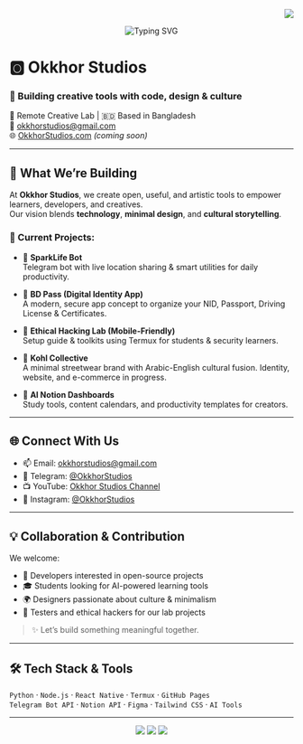 <p align="right">
  <a href="https://github.com/OkkhorStudios/.github/blob/main/profile/README.bn.md">
    <img src="https://img.shields.io/badge/বাংলা%20Version-Click%20Here-green?style=for-the-badge" />
  </a>
</p>

<p align="center">
  <img src="https://readme-typing-svg.demolab.com?font=Fira+Code&size=24&pause=1000&color=FF5733&center=true&vCenter=true&width=600&lines=Okkhor+Studios;Creative+tools+with+code,+design+%26+culture;Empowering+learners,+developers,+creatives" alt="Typing SVG" />
</p>

# 🅾️ Okkhor Studios

### 🎨 Building creative tools with **code, design & culture**  
📍 Remote Creative Lab | 🇧🇩 Based in Bangladesh  
📧 okkhorstudios@gmail.com  
🌐 [OkkhorStudios.com](https://okkhorstudios.com) *(coming soon)*

---

## 🚀 What We’re Building

At **Okkhor Studios**, we create open, useful, and artistic tools to empower learners, developers, and creatives.  
Our vision blends **technology**, **minimal design**, and **cultural storytelling**.

### 🔧 Current Projects:
- 🤖 **SparkLife Bot**  
  Telegram bot with live location sharing & smart utilities for daily productivity.

- 🪪 **BD Pass (Digital Identity App)**  
  A modern, secure app concept to organize your NID, Passport, Driving License & Certificates.

- 🧠 **Ethical Hacking Lab (Mobile-Friendly)**  
  Setup guide & toolkits using Termux for students & security learners.

- 🎨 **Kohl Collective**  
  A minimal streetwear brand with Arabic-English cultural fusion. Identity, website, and e-commerce in progress.

- 📘 **AI Notion Dashboards**  
  Study tools, content calendars, and productivity templates for creators.

---

## 🌐 Connect With Us
- 📫 Email: okkhorstudios@gmail.com  
- 💬 Telegram: [@OkkhorStudios](https://t.me/OkkhorStudios)  
- 📺 YouTube: [Okkhor Studios Channel](https://youtube.com/@OkkhorStudios)  
- 📸 Instagram: [@OkkhorStudios](https://instagram.com/OkkhorStudios)

---

## 💡 Collaboration & Contribution

We welcome:
- 🤝 Developers interested in open-source projects
- 🎓 Students looking for AI-powered learning tools
- 🌍 Designers passionate about culture & minimalism
- 🧪 Testers and ethical hackers for our lab projects

> ✨ Let’s build something meaningful together.

---

## 🛠️ Tech Stack & Tools

`Python` · `Node.js` · `React Native` · `Termux` · `GitHub Pages`  
`Telegram Bot API` · `Notion API` · `Figma` · `Tailwind CSS` · `AI Tools`

---

<p align="center">
  <img src="https://img.shields.io/badge/Remote%20Creative%20Lab-🌍-blue?style=flat-square" />
  <img src="https://img.shields.io/github/followers/OkkhorStudios?label=Follow&style=social" />
  <img src="https://visitor-badge.laobi.icu/badge?page_id=OkkhorStudios.profile" />
</p>